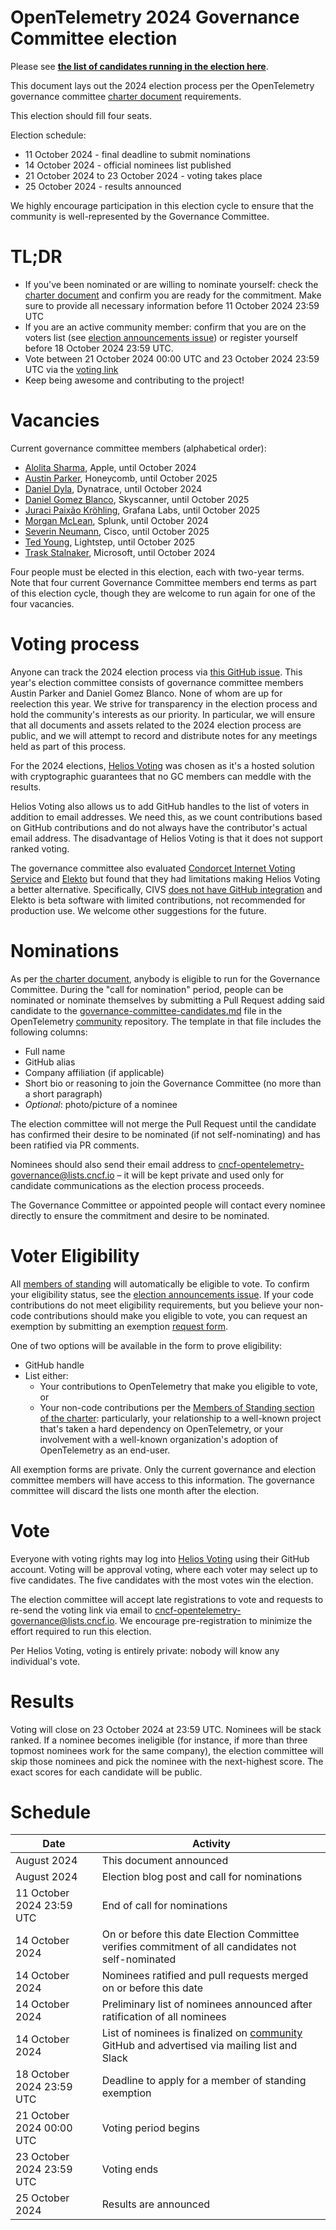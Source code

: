 # OpenTelemetry 2024 Governance Committee election

Please see **[the list of candidates running in the election here](./governance-committee-candidates.md)**.

This document lays out the 2024 election process per the OpenTelemetry governance committee [charter document](../../governance-charter.md#eligibility-for-candidacy) requirements.

This election should fill four seats.

Election schedule:

* 11 October 2024 - final deadline to submit nominations
* 14 October 2024 - official nominees list published
* 21 October 2024 to 23 October 2024 - voting takes place
* 25 October 2024 - results announced

We highly encourage participation in this election cycle to ensure that the community is well-represented by the Governance Committee.

# TL;DR

* If you've been nominated or are willing to nominate yourself: check the [charter document](../../governance-charter.md) and confirm you are ready for the commitment. Make sure to provide all necessary information before 11 October 2024 23:59 UTC
* If you are an active community member: confirm that you are on the voters list (see [election announcements issue](https://github.com/open-telemetry/community/issues/{issue_number})) or register yourself before 18 October 2024 23:59 UTC.
* Vote between 21 October 2024 00:00 UTC and 23 October 2024 23:59 UTC via the [voting link](https://vote.heliosvoting.org/helios/elections/{election_id}}/view)
* Keep being awesome and contributing to the project!

# Vacancies

Current governance committee members (alphabetical order):

- [Alolita Sharma](https://github.com/alolita), Apple, until October 2024
- [Austin Parker](https://github.com/austinlparker), Honeycomb, until October 2025
- [Daniel Dyla](https://github.com/dyladan), Dynatrace, until October 2024
- [Daniel Gomez Blanco](https://github.com/danielgblanco), Skyscanner, until October 2025
- [Juraci Paixão Kröhling](https://github.com/jpkrohling), Grafana Labs, until October 2025
- [Morgan McLean](https://github.com/mtwo), Splunk, until October 2024
- [Severin Neumann](https://github.com/svrnm), Cisco, until October 2025
- [Ted Young](https://github.com/tedsuo), Lightstep, until October 2025
- [Trask Stalnaker](https://github.com/trask), Microsoft, until October 2024

Four people must be elected in this election, each with two-year terms. Note that four current Governance Committee members end terms as part of this election cycle, though they are welcome to run again for one of the four vacancies.

# Voting process

Anyone can track the 2024 election process via [this GitHub issue](https://github.com/open-telemetry/community/issues/{issue_number}). This year's election committee consists of governance committee members Austin Parker and Daniel Gomez Blanco. None of whom are up for reelection this year. We strive for transparency in the election process and hold the community's interests as our priority. In particular, we will ensure that all documents and assets related to the 2024 election process are public, and we will attempt to record and distribute notes for any meetings held as part of this process.

For the 2024 elections, [Helios Voting](https://vote.heliosvoting.org/) was chosen as it's a hosted solution with cryptographic guarantees that no GC members can meddle with the results. 

Helios Voting also allows us to add GitHub handles to the list of voters in addition to email addresses. We need this, as we count contributions based on GitHub contributions and do not always have the contributor's actual email address. The disadvantage of Helios Voting is that it does not support ranked voting.

The governance committee also evaluated [Condorcet Internet Voting Service](https://civs1.civs.us/) and [Elekto](https://elekto.dev/) but found that they had limitations making Helios Voting a better alternative. Specifically, CIVS [does not have GitHub integration](https://github.com/andrewcmyers/civs/issues/11) and Elekto is beta software with limited contributions, not recommended for production use. We welcome other suggestions for the future.

# Nominations

As per [the charter document](../../governance-charter.md#eligibility-for-candidacy), anybody is eligible to run for the Governance Committee. During the "call for nomination" period, people can be nominated or nominate themselves by submitting a Pull Request adding said candidate to the [governance-committee-candidates.md](./governance-committee-candidates.md) file in the OpenTelemetry [community](https://github.com/open-telemetry/community) repository. The template in that file includes the following columns:

* Full name
* GitHub alias
* Company affiliation (if applicable)
* Short bio or reasoning to join the Governance Committee (no more than a short paragraph)
* _Optional_: photo/picture of a nominee

The election committee will not merge the Pull Request until the candidate has confirmed their desire to be nominated (if not self-nominating) and has been ratified via PR comments.

Nominees should also send their email address to [cncf-opentelemetry-governance@lists.cncf.io](mailto:cncf-opentelemetry-governance@lists.cncf.io) – it will be kept private and used only for candidate communications as the election process proceeds.

The Governance Committee or appointed people will contact every nominee directly to ensure the commitment and desire to be nominated.

# Voter Eligibility

All [members of standing](../../governance-charter.md#members-of-standing) will automatically be eligible to vote. To confirm your eligibility status, see the [election announcements issue](https://github.com/open-telemetry/community/issues/{issue_number}}). If your code contributions do not meet eligibility requirements, but you believe your non-code contributions should make you eligible to vote, you can request an exemption by submitting an exemption [request form](https://forms.gle/GWuGZKku326pCLUo6).

One of two options will be available in the form to prove eligibility:

* GitHub handle
* List either:
  * Your contributions to OpenTelemetry that make you eligible to vote, or
  * Your non-code contributions per the [Members of Standing section of the charter](../../governance-charter.md#members-of-standing): particularly, your relationship to a well-known project that's taken a hard dependency on OpenTelemetry, or your involvement with a well-known organization's adoption of OpenTelemetry as an end-user.

All exemption forms are private. Only the current governance and election committee members will have access to this information. The governance committee will discard the lists one month after the election.

# Vote

Everyone with voting rights may log into [Helios Voting](https://vote.heliosvoting.org/helios/elections/{election_id}}/view) using their GitHub account. Voting will be approval voting, where each voter may select up to five candidates. The five candidates with the most votes win the election.

The election committee will accept late registrations to vote and requests to re-send the voting link via email to [cncf-opentelemetry-governance@lists.cncf.io](mailto:cncf-opentelemetry-governance@lists.cncf.io). We encourage pre-registration to minimize the effort required to run this election.

Per Helios Voting, voting is entirely private: nobody will know any individual's vote.

# Results

Voting will close on 23 October 2024 at 23:59 UTC. Nominees will be stack ranked. If a nominee becomes ineligible (for instance, if more than three topmost nominees work for the same company), the election committee will skip those nominees and pick the nominee with the next-highest score. The exact scores for each candidate will be public.

# Schedule

| Date                      | Activity                                                                                                                                   |
|---------------------------|--------------------------------------------------------------------------------------------------------------------------------------------|
| August 2024               | This document announced                                                                                                                    |
| August 2024               | Election blog post and call for nominations                                                                                                |
| 11 October 2024 23:59 UTC | End of call for nominations                                                                                                                |
| 14 October 2024           | On or before this date Election Committee verifies commitment of all candidates not self-nominated                                         |
| 14 October 2024           | Nominees ratified and pull requests merged on or before this date                                                                          |
| 14 October 2024           | Preliminary list of nominees announced after ratification of all nominees                                                                  |
| 14 October 2024           | List of nominees is finalized on [community](https://github.com/open-telemetry/community) GitHub and advertised via mailing list and Slack |
| 18 October 2024 23:59 UTC | Deadline to apply for a member of standing exemption                                                                                       |
| 21 October 2024 00:00 UTC | Voting period begins                                                                                                                       |
| 23 October 2024 23:59 UTC | Voting ends                                                                                                                                |
| 25 October 2024           | Results are announced                                                                                                                      |
